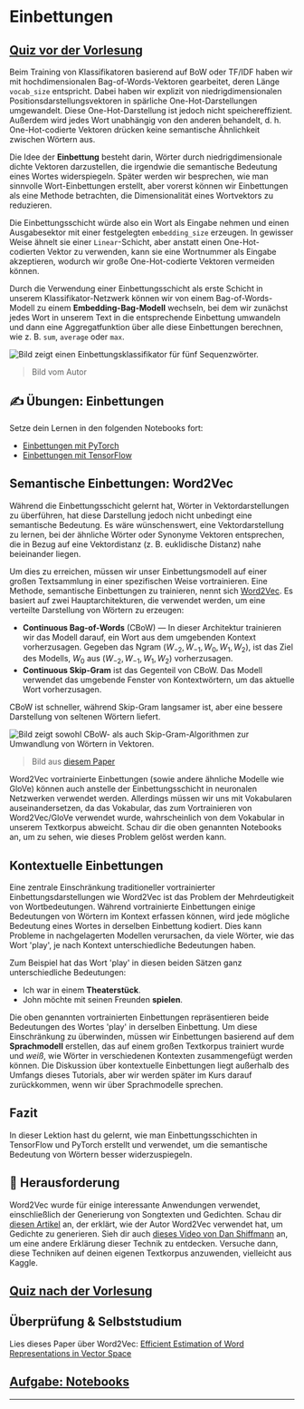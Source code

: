 <!--
CO_OP_TRANSLATOR_METADATA:
{
  "original_hash": "b708c9b85b833864c73c6281f1e6b96e",
  "translation_date": "2025-09-23T12:24:39+00:00",
  "source_file": "lessons/5-NLP/14-Embeddings/README.md",
  "language_code": "de"
}
-->
# Einbettungen

## [Quiz vor der Vorlesung](https://ff-quizzes.netlify.app/en/ai/quiz/27)

Beim Training von Klassifikatoren basierend auf BoW oder TF/IDF haben wir mit hochdimensionalen Bag-of-Words-Vektoren gearbeitet, deren Länge `vocab_size` entspricht. Dabei haben wir explizit von niedrigdimensionalen Positionsdarstellungsvektoren in spärliche One-Hot-Darstellungen umgewandelt. Diese One-Hot-Darstellung ist jedoch nicht speichereffizient. Außerdem wird jedes Wort unabhängig von den anderen behandelt, d. h. One-Hot-codierte Vektoren drücken keine semantische Ähnlichkeit zwischen Wörtern aus.

Die Idee der **Einbettung** besteht darin, Wörter durch niedrigdimensionale dichte Vektoren darzustellen, die irgendwie die semantische Bedeutung eines Wortes widerspiegeln. Später werden wir besprechen, wie man sinnvolle Wort-Einbettungen erstellt, aber vorerst können wir Einbettungen als eine Methode betrachten, die Dimensionalität eines Wortvektors zu reduzieren.

Die Einbettungsschicht würde also ein Wort als Eingabe nehmen und einen Ausgabesektor mit einer festgelegten `embedding_size` erzeugen. In gewisser Weise ähnelt sie einer `Linear`-Schicht, aber anstatt einen One-Hot-codierten Vektor zu verwenden, kann sie eine Wortnummer als Eingabe akzeptieren, wodurch wir große One-Hot-codierte Vektoren vermeiden können.

Durch die Verwendung einer Einbettungsschicht als erste Schicht in unserem Klassifikator-Netzwerk können wir von einem Bag-of-Words-Modell zu einem **Embedding-Bag-Modell** wechseln, bei dem wir zunächst jedes Wort in unserem Text in die entsprechende Einbettung umwandeln und dann eine Aggregatfunktion über alle diese Einbettungen berechnen, wie z. B. `sum`, `average` oder `max`.

![Bild zeigt einen Einbettungsklassifikator für fünf Sequenzwörter.](../../../../../translated_images/embedding-classifier-example.b77f021a7ee67eeec8e68bfe11636c5b97d6eaa067515a129bfb1d0034b1ac5b.de.png)

> Bild vom Autor

## ✍️ Übungen: Einbettungen

Setze dein Lernen in den folgenden Notebooks fort:
* [Einbettungen mit PyTorch](EmbeddingsPyTorch.ipynb)
* [Einbettungen mit TensorFlow](EmbeddingsTF.ipynb)

## Semantische Einbettungen: Word2Vec

Während die Einbettungsschicht gelernt hat, Wörter in Vektordarstellungen zu überführen, hat diese Darstellung jedoch nicht unbedingt eine semantische Bedeutung. Es wäre wünschenswert, eine Vektordarstellung zu lernen, bei der ähnliche Wörter oder Synonyme Vektoren entsprechen, die in Bezug auf eine Vektordistanz (z. B. euklidische Distanz) nahe beieinander liegen.

Um dies zu erreichen, müssen wir unser Einbettungsmodell auf einer großen Textsammlung in einer spezifischen Weise vortrainieren. Eine Methode, semantische Einbettungen zu trainieren, nennt sich [Word2Vec](https://en.wikipedia.org/wiki/Word2vec). Es basiert auf zwei Hauptarchitekturen, die verwendet werden, um eine verteilte Darstellung von Wörtern zu erzeugen:

 - **Continuous Bag-of-Words** (CBoW) — In dieser Architektur trainieren wir das Modell darauf, ein Wort aus dem umgebenden Kontext vorherzusagen. Gegeben das Ngram $(W_{-2},W_{-1},W_0,W_1,W_2)$, ist das Ziel des Modells, $W_0$ aus $(W_{-2},W_{-1},W_1,W_2)$ vorherzusagen.
 - **Continuous Skip-Gram** ist das Gegenteil von CBoW. Das Modell verwendet das umgebende Fenster von Kontextwörtern, um das aktuelle Wort vorherzusagen.

CBoW ist schneller, während Skip-Gram langsamer ist, aber eine bessere Darstellung von seltenen Wörtern liefert.

![Bild zeigt sowohl CBoW- als auch Skip-Gram-Algorithmen zur Umwandlung von Wörtern in Vektoren.](../../../../../translated_images/example-algorithms-for-converting-words-to-vectors.fbe9207a726922f6f0f5de66427e8a6eda63809356114e28fb1fa5f4a83ebda7.de.png)

> Bild aus [diesem Paper](https://arxiv.org/pdf/1301.3781.pdf)

Word2Vec vortrainierte Einbettungen (sowie andere ähnliche Modelle wie GloVe) können auch anstelle der Einbettungsschicht in neuronalen Netzwerken verwendet werden. Allerdings müssen wir uns mit Vokabularen auseinandersetzen, da das Vokabular, das zum Vortrainieren von Word2Vec/GloVe verwendet wurde, wahrscheinlich von dem Vokabular in unserem Textkorpus abweicht. Schau dir die oben genannten Notebooks an, um zu sehen, wie dieses Problem gelöst werden kann.

## Kontextuelle Einbettungen

Eine zentrale Einschränkung traditioneller vortrainierter Einbettungsdarstellungen wie Word2Vec ist das Problem der Mehrdeutigkeit von Wortbedeutungen. Während vortrainierte Einbettungen einige Bedeutungen von Wörtern im Kontext erfassen können, wird jede mögliche Bedeutung eines Wortes in derselben Einbettung kodiert. Dies kann Probleme in nachgelagerten Modellen verursachen, da viele Wörter, wie das Wort 'play', je nach Kontext unterschiedliche Bedeutungen haben.

Zum Beispiel hat das Wort 'play' in diesen beiden Sätzen ganz unterschiedliche Bedeutungen:

- Ich war in einem **Theaterstück**.
- John möchte mit seinen Freunden **spielen**.

Die oben genannten vortrainierten Einbettungen repräsentieren beide Bedeutungen des Wortes 'play' in derselben Einbettung. Um diese Einschränkung zu überwinden, müssen wir Einbettungen basierend auf dem **Sprachmodell** erstellen, das auf einem großen Textkorpus trainiert wurde und *weiß*, wie Wörter in verschiedenen Kontexten zusammengefügt werden können. Die Diskussion über kontextuelle Einbettungen liegt außerhalb des Umfangs dieses Tutorials, aber wir werden später im Kurs darauf zurückkommen, wenn wir über Sprachmodelle sprechen.

## Fazit

In dieser Lektion hast du gelernt, wie man Einbettungsschichten in TensorFlow und PyTorch erstellt und verwendet, um die semantische Bedeutung von Wörtern besser widerzuspiegeln.

## 🚀 Herausforderung

Word2Vec wurde für einige interessante Anwendungen verwendet, einschließlich der Generierung von Songtexten und Gedichten. Schau dir [diesen Artikel](https://www.politetype.com/blog/word2vec-color-poems) an, der erklärt, wie der Autor Word2Vec verwendet hat, um Gedichte zu generieren. Sieh dir auch [dieses Video von Dan Shiffmann](https://www.youtube.com/watch?v=LSS_bos_TPI&ab_channel=TheCodingTrain) an, um eine andere Erklärung dieser Technik zu entdecken. Versuche dann, diese Techniken auf deinen eigenen Textkorpus anzuwenden, vielleicht aus Kaggle.

## [Quiz nach der Vorlesung](https://ff-quizzes.netlify.app/en/ai/quiz/28)

## Überprüfung & Selbststudium

Lies dieses Paper über Word2Vec: [Efficient Estimation of Word Representations in Vector Space](https://arxiv.org/pdf/1301.3781.pdf)

## [Aufgabe: Notebooks](assignment.md)

---


